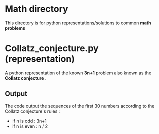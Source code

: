 # Math directory

This directory is for python representations/solutions to common **math problems**

# Collatz_conjecture.py (representation)

A python representation of the known **3n+1** problem also known as the **Collatz conjecture** .

## Output
The code output the sequences of the first 30 numbers according to the Collatz conjecture's rules : 

- If n is odd : 3n+1
- if n is even : n / 2
